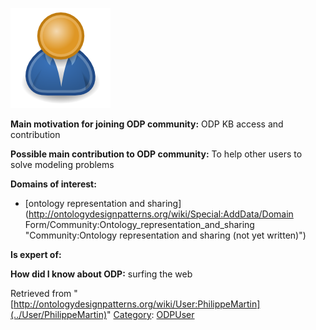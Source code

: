 [![Image:ODPUser.png](../images/a/a6/ODPUser.png)](../Image/ODPUser.png "Image:ODPUser.png")




  





__Main motivation for joining ODP community:__ ODP KB access and contribution


__Possible main contribution to ODP community:__ To help other users to solve modeling problems


__Domains of interest:__



* [ontology representation and sharing](http://ontologydesignpatterns.org/wiki/Special:AddData/Domain Form/Community:Ontology_representation_and_sharing "Community:Ontology representation and sharing (not yet written)")


__Is expert of:__


  

__How did I know about ODP:__ surfing the web






Retrieved from "[http://ontologydesignpatterns.org/wiki/User:PhilippeMartin](../User/PhilippeMartin)"
 [Category](http://ontologydesignpatterns.org/wiki/Special:Categories "Special:Categories"): [ODPUser](../Category/ODPUser "Category:ODPUser")
